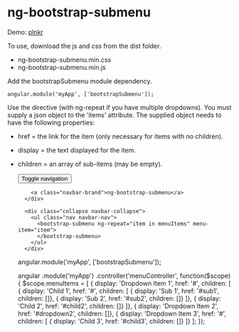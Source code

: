 # ng-bootstrap-submenu

Demo: <a href="http://plnkr.co/edit/gHzV9d?p=info">plnkr</a>

To use, download the js and css from the dist folder.

* ng-bootstrap-submenu.min.css
* ng-bootstrap-submenu.min.js

Add the bootstrapSubmenu module dependency.

	angular.module('myApp', ['bootstrapSubmenu']);

Use the <bootstrapSubmenu> directive (with ng-repeat if you have multiple dropdowns).  You must supply a json object
	to the 'items' attribute.  The supplied object needs to have the following properties:
	
* href = the link for the item (only necessary for items with no children).
* display = the text displayed for the item.
* children = an array of sub-items (may be empty).

	<nav class="navbar navbar-default">
		<div class="navbar-header">
		  <button class="navbar-toggle" type="button" data-toggle="collapse" data-target=".navbar-collapse">
			<span class="sr-only">Toggle navigation</span>
			<span class="icon-bar"></span>
			<span class="icon-bar"></span>
			<span class="icon-bar"></span>
		  </button>

		  <a class="navbar-brand">ng-bootstrap-submenu</a>
		</div>

		<div class="collapse navbar-collapse">
		  <ul class="nav navbar-nav">
			<bootstrap-submenu ng-repeat="item in menuItems" menu-item="item">
			</bootstrap-submenu>
		  </ul>
		</div>
	</nav>
	
	angular.module('myApp', ['bootstrapSubmenu']);

	angular
	.module('myApp')
	.controller('menuController', function($scope){
	 	$scope.menuItems = [
	   { display: 'Dropdown Item 1', href: '#', children: [
		 { display: 'Child 1', href: '#', children: [
		   { display: 'Sub 1', href: '#sub1', children: []},
		   { display: 'Sub 2', href: '#sub2', children: []}
		   ]},
		 { display: 'Child 2', href: '#child2', children: []}
		 ]},
	   { display: 'Dropdown Item 2', href: '#dropdown2', children: []},
	   { display: 'Dropdown Item 3', href: '#', children: [
		 { display: 'Child 3', href: '#child3', children: []}
		 ]}
	   ];
	});